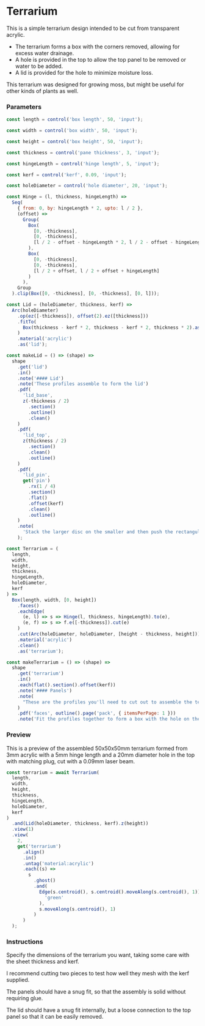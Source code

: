 # Terrarium

This is a simple terrarium design intended to be cut from transparent acrylic.

* The terrarium forms a box with the corners removed, allowing for excess water drainage.
* A hole is provided in the top to allow the top panel to be removed or water to be added.
* A lid is provided for the hole to minimize moisture loss.

This terrarium was designed for growing moss, but might be useful for other kinds of plants as well.

### Parameters

```JavaScript
const length = control('box length', 50, 'input');
```

```JavaScript
const width = control('box width', 50, 'input');
```

```JavaScript
const height = control('box height', 50, 'input');
```

```JavaScript
const thickness = control('pane thickness', 3, 'input');
```

```JavaScript
const hingeLength = control('hinge length', 5, 'input');
```

```JavaScript
const kerf = control('kerf', 0.09, 'input');
```

```JavaScript
const holeDiameter = control('hole diameter', 20, 'input');
```

```JavaScript
const Hinge = (l, thickness, hingeLength) =>
  Seq(
    { from: 0, by: hingeLength * 2, upto: l / 2 },
    (offset) =>
      Group(
        Box(
          [0, -thickness],
          [0, -thickness],
          [l / 2 - offset - hingeLength * 2, l / 2 - offset - hingeLength]
        ),
        Box(
          [0, -thickness],
          [0, -thickness],
          [l / 2 + offset, l / 2 + offset + hingeLength]
        )
      ),
    Group
  ).clip(Box([0, -thickness], [0, -thickness], [0, l]));
```

```JavaScript
const Lid = (holeDiameter, thickness, kerf) =>
  Arc(holeDiameter)
    .op(ez([-thickness]), offset(2).ez([thickness]))
    .fitTo(
      Box(thickness - kerf * 2, thickness - kerf * 2, thickness * 2).as('pin')
    )
    .material('acrylic')
    .as('lid');
```

```JavaScript
const makeLid = () => (shape) =>
  shape
    .get('lid')
    .in()
    .note('#### Lid')
    .note('These profiles assemble to form the lid')
    .pdf(
      'lid_base',
      z(-thickness / 2)
        .section()
        .outline()
        .clean()
    )
    .pdf(
      'lid_top',
      z(thickness / 2)
        .section()
        .clean()
        .outline()
    )
    .pdf(
      'lid_pin',
      get('pin')
        .rx(1 / 4)
        .section()
        .flat()
        .offset(kerf)
        .clean()
        .outline()
    )
    .note(
      'Stack the larger disc on the smaller and then push the rectangular pin through to connect them.'
    );
```

```JavaScript
const Terrarium = (
  length,
  width,
  height,
  thickness,
  hingeLength,
  holeDiameter,
  kerf
) =>
  Box(length, width, [0, height])
    .faces()
    .eachEdge(
      (e, l) => s => Hinge(l, thickness, hingeLength).to(e),
      (e, f) => s => f.e([-thickness]).cut(e)
    )
    .cut(Arc(holeDiameter, holeDiameter, [height - thickness, height]))
    .material('acrylic')
    .clean()
    .as('terrarium');
```

```JavaScript
const makeTerrarium = () => (shape) =>
  shape
    .get('terrarium')
    .in()
    .each(flat().section().offset(kerf))
    .note('#### Panels')
    .note(
      "These are the profiles you'll need to cut out to assemble the terrarium."
    )
    .pdf('faces', outline().page('pack', { itemsPerPage: 1 }))
    .note('Fit the profiles together to form a box with the hole on the top.');
```

### Preview

This is a preview of the assembled 50x50x50mm terrarium formed from 3mm acrylic with a 5mm hinge length and a 20mm diameter hole in the top with matching plug, cut with a 0.09mm laser beam.

```JavaScript
const terrarium = await Terrarium(
  length,
  width,
  height,
  thickness,
  hingeLength,
  holeDiameter,
  kerf
)
  .and(Lid(holeDiameter, thickness, kerf).z(height))
  .view(1)
  .view(
    2,
    get('terrarium')
      .align()
      .in()
      .untag('material:acrylic')
      .each((s) =>
        s
          .ghost()
          .and(
            Edge(s.centroid(), s.centroid().moveAlong(s.centroid(), 1)).color(
              'green'
            ),
            s.moveAlong(s.centroid(), 1)
          )
      )
  );
```

### Instructions

Specify the dimensions of the terrarium you want, taking some care with the sheet thickness and kerf.

I recommend cutting two pieces to test how well they mesh with the kerf supplied.

The panels should have a snug fit, so that the assembly is solid without requiring glue.

The lid should have a snug fit internally, but a loose connection to the top panel so that it can be easily removed.

